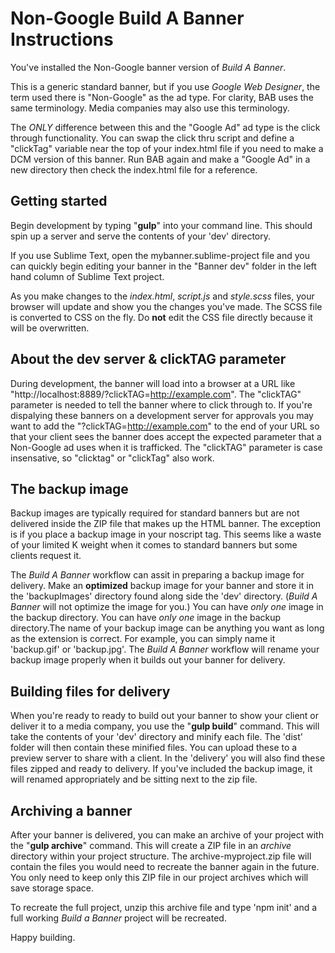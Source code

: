 # Non-Google Build A Banner Instructions

You've installed the Non-Google banner version of *Build A Banner*.

This is a generic standard banner, but if you use *Google Web Designer*, the term used there is "Non-Google" as the ad type. For clarity, BAB uses the same terminology. Media companies may also use this terminology. 

The *ONLY* difference between this and the "Google Ad" ad type is the click through functionality. You can swap the click thru script and define a "clickTag" variable near the top of your index.html file if you need to make a DCM version of this banner. Run BAB again and make a "Google Ad" in a new directory then check the index.html file for a reference.

## Getting started

Begin development by typing "**gulp**" into your command line. This should spin up a server and serve the contents of your 'dev' directory.

If you use Sublime Text, open the mybanner.sublime-project file and you can quickly begin editing your banner in the "Banner dev" folder in the left hand column of Sublime Text project. 

As you make changes to the *index.html*, *script.js* and *style.scss* files, your browser will update and show you the changes you've made. The SCSS file is converted to CSS on the fly. Do **not** edit the CSS file directly because it will be overwritten.

## About the dev server & clickTAG parameter

During development, the banner will load into a browser at a URL like "http://localhost:8889/?clickTAG=http://example.com". The "clickTAG" parameter is needed to tell the banner where to click through to. If you're dispalying these banners on a development server for approvals you may want to add the "?clickTAG=http://example.com" to the end of your URL so that your client sees the banner does accept the expected parameter that a Non-Google ad uses when it is trafficked. The "clickTAG" parameter is case insensative, so "clicktag" or "clickTag" also work.

## The backup image

Backup images are typically required for standard banners but are not delivered inside the ZIP file that makes up the HTML banner. The exception is if you place a backup image in your noscript tag. This seems like a waste of your limited K weight when it comes to standard banners but some clients request it.

The *Build A Banner* workflow can assit in preparing a backup image for delivery. Make an **optimized** backup image for your banner and store it in the 'backupImages' directory found along side the 'dev' directory. (*Build A Banner* will not optimize the image for you.) You can have *only one* image in the backup directory. You can have *only one* image in the backup directory.The name of your backup image can be anything you want as long as the extension is correct. For example, you can simply name it 'backup.gif' or 'backup.jpg'. The *Build A Banner* workflow will rename your backup image properly when it builds out your banner for delivery. 

## Building files for delivery

When you're ready to ready to build out your banner to show your client or deliver it to a media company, you use the "**gulp build**" command. This will take the contents of your 'dev' directory and minify each file. The 'dist' folder will then contain these minified files. You can upload these to a preview server to share with a client. In the 'delivery' you will also find these files zipped and ready to delivery. If you've included the backup image, it will renamed appropriately and be sitting next to the zip file. 

## Archiving a banner

After your banner is delivered, you can make an archive of your project with the "**gulp archive**" command. This will create a ZIP file in an *archive* directory within your project structure. The archive-myproject.zip file will contain the files you would need to recreate the banner again in the future. You only need to keep only this ZIP file in our project archives which will save storage space. 

To recreate the full project, unzip this archive file and type 'npm init' and a full working *Build a Banner* project will be recreated. 

Happy building.

